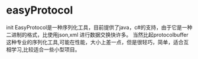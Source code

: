 # easyProtocol
init
      EasyProtocol是一种序列化工具，目前提供了java，c#的支持，由于它是一种二进制的格式，比使用json,xml 进行数据交换快许多。
当然比起protocolbuffer这种专业的序列化工具,可能在性能，大小上差一点，但是很轻巧，简单，适合互相学习,比较适合一些小型项目。
